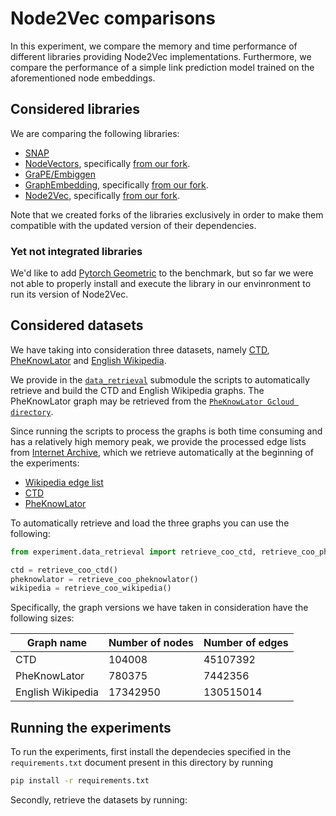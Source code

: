 # Node2Vec comparisons
In this experiment, we compare the memory and time performance of different libraries providing Node2Vec implementations. Furthermore, we compare the performance of a simple link prediction model trained on the aforementioned node embeddings.

## Considered libraries
We are comparing the following libraries:

* [SNAP](https://github.com/snap-stanford/snap/tree/master/examples/node2vec)
* [NodeVectors](https://github.com/VHRanger/nodevectors), specifically [from our fork](https://github.com/LucaCappelletti94/nodevectors).
* [GraPE/Embiggen](https://github.com/monarch-initiative/embiggen)
* [GraphEmbedding](https://github.com/shenweichen/GraphEmbedding), specifically [from our fork](https://github.com/LucaCappelletti94/GraphEmbedding).
* [Node2Vec](https://github.com/eliorc/node2vec), specifically [from our fork](https://github.com/LucaCappelletti94/node2vec).

Note that we created forks of the libraries exclusively in order to make them compatible with the updated version of their dependencies.

### Yet not integrated libraries
We'd like to add [Pytorch Geometric](https://github.com/pyg-team/pytorch_geometric) to the benchmark, but so far we were not able to properly install and execute the library in our envinronment to run its version of Node2Vec.

## Considered datasets
We have taking into consideration three datasets, namely [CTD](http://ctdbase.org/), [PheKnowLator](https://github.com/callahantiff/PheKnowLator) and [English Wikipedia](https://dumps.wikimedia.org/backup-index.html).

We provide in the [`data_retrieval`](https://github.com/LucaCappelletti94/embiggen_experiments/tree/node2vec_comparisons/node2vec_comparisons/experiment/data_retrieval) submodule the scripts to automatically retrieve and build the CTD and English Wikipedia graphs. The PheKnowLator graph may be retrieved from the [`PheKnowLator Gcloud directory`](https://console.cloud.google.com/storage/browser/pheknowlator/archived_builds/release_v3.0.2/build_18OCT2021/knowledge_graphs/subclass_builds/inverse_relations/owlnets;tab=objects?prefix=&forceOnObjectsSortingFiltering=false).

Since running the scripts to process the graphs is both time consuming and has a relatively high memory peak, we provide the processed edge lists from [Internet Archive](https://archive.org/), which we retrieve automatically at the beginning of the experiments:

* [Wikipedia edge list](https://archive.org/details/wikipedia_edge_list.npy)
* [CTD](https://archive.org/details/ctd_20220404)
* [PheKnowLator](https://archive.org/details/phe-know-lator)

To automatically retrieve and load the three graphs you can use the following:

```python
from experiment.data_retrieval import retrieve_coo_ctd, retrieve_coo_pheknowlator, retrieve_coo_wikipedia

ctd = retrieve_coo_ctd()
pheknowlator = retrieve_coo_pheknowlator()
wikipedia = retrieve_coo_wikipedia()
```

Specifically, the graph versions we have taken in consideration have the following sizes:

| Graph name        | Number of nodes | Number of edges |
|-------------------|-----------------|-----------------|
| CTD               | 104008          | 45107392        |
| PheKnowLator      | 780375          | 7442356         |
| English Wikipedia | 17342950        | 130515014       |

## Running the experiments
To run the experiments, first install the dependecies specified in the `requirements.txt` document present in this
directory by running

```bash
pip install -r requirements.txt
```

Secondly, retrieve the datasets by running: